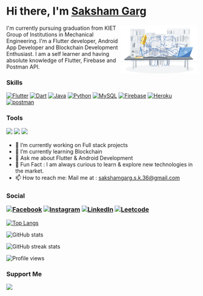 ### <h1>Hi there,  I'm <a href="https://www.linkedin.com/in/sakshamsudo/" target="_blank"> Saksham Garg </a>

<div>  
   <div>
      <img width="40%" align="right"  src="https://github.com/Abhi6722/Abhi6722/blob/main/workbench.svg" >
  </div>
I'm currently pursuing graduation from KIET Group of Institutions in Mechanical Engineering. I'm a Flutter developer, Android App Developer and Blockchain
Development Enthusiast. I am a self learner and having absolute knowledge of Flutter, Firebase and Postman API.
</div>





### Skills

<p align="left">
<a href="https://flutter.dev/" target="_blank" rel="noreferrer"><img src="https://raw.githubusercontent.com/danielcranney/readme-generator/main/public/icons/skills/flutter-colored.svg" width="36" height="36" alt="Flutter" /></a>
<a href="https://dart.dev/" target="_blank" rel="noreferrer"><img src="https://raw.githubusercontent.com/danielcranney/readme-generator/main/public/icons/skills/dart-colored.svg" width="36" height="36" alt="Dart" /></a>
<a href="https://www.oracle.com/java/" target="_blank" rel="noreferrer"><img src="https://raw.githubusercontent.com/danielcranney/readme-generator/main/public/icons/skills/java-colored.svg" width="36" height="36" alt="Java" /></a>
<a href="https://www.python.org/" target="_blank" rel="noreferrer"><img src="https://raw.githubusercontent.com/danielcranney/readme-generator/main/public/icons/skills/python-colored.svg" width="36" height="36" alt="Python" /></a>
<a href="https://www.mysql.com/" target="_blank" rel="noreferrer"><img src="https://raw.githubusercontent.com/danielcranney/readme-generator/main/public/icons/skills/mysql-colored.svg" width="36" height="36" alt="MySQL" /></a>
<a href="https://firebase.google.com/" target="_blank" rel="noreferrer"><img src="https://raw.githubusercontent.com/danielcranney/readme-generator/main/public/icons/skills/firebase-colored.svg" width="36" height="36" alt="Firebase" /></a>
<a href="https://www.heroku.com/" target="_blank" rel="noreferrer"><img src="https://raw.githubusercontent.com/danielcranney/readme-generator/main/public/icons/skills/heroku-colored.svg" width="36" height="36" alt="Heroku" /></a>
<a href="https://postman.com" target="_blank" rel="noreferrer"> <img src="https://www.vectorlogo.zone/logos/getpostman/getpostman-icon.svg"
alt="postman" width="36" height="36"/> </a>
</p>

   <div>
  <h3>Tools
    <p>
    <div>
   <img src="https://img.shields.io/badge/Visual_Studio_Code-0078D4?style=for-the-badge&logo=visual%20studio%20code&logoColor=white" />
   <img src="https://img.shields.io/badge/Android_Studio-3DDC84?style=for-the-badge&logo=android-studio&logoColor=white" />   
   <img src="https://img.shields.io/badge/IntelliJ_IDEA-000000.svg?style=for-the-badge&logo=intellij-idea&logoColor=white" />
      </div>  
   </p>
  </div>
  
  
- 🔭 I’m currently working on Full stack projects
- 🌱 I’m currently learning Blockchain
- 💬 Ask me about Flutter & Android Development 
- 🤟 Fun Fact : I am always curious to learn & explore new technologies in the market.
- 📫 How to reach me: Mail me at : sakshamgarg.s.k.36@gmail.com
   
   
<div>
  <h3>Social
    <p>
<div>
<a  href="https://www.facebook.com/profile.php?id=100009117466530" target="_blank"><img alt="Facebook" src=https://img.shields.io/badge/Facebook-%23FF0000.svg?style=for-the-badge&logo=Facebook&logoColor=white /></a>
<a  href="https://www.instagram.com/sakshamgarg88/" target="_blank"><img alt="Instagram" src=https://img.shields.io/badge/Instagram-%23FF0000.svg?style=for-the-badge&logo=Instagram&logoColor=white /></a>
<a  href="https://www.linkedin.com/in/sakshamsudo/" target="_blank"><img alt="LinkedIn" src="https://img.shields.io/badge/linkedin%20-%230077B5.svg?&style=for-the-badge&logo=linkedin&logoColor=white" /></a>
<a  href="https://leetcode.com/Saksham_Sudo/" target="_blank"><img alt="Leetcode" src=https://img.shields.io/badge/Leetcode-%23FF0000.svg?style=for-the-badge&logo=Leetcode&logoColor=White /></a>
</div>  
    </p>
  </div>

  <div>

[![Top Langs](https://github-readme-stats.vercel.app/api/top-langs/?username=SAKSHAM-SUDO&layout=compact)](https://github.com/anuraghazra/github-readme-stats)

![GitHub stats](https://github-readme-stats.vercel.app/api?username=SAKSHAM-SUDO&show_icons=true&count_private=true)  

![GitHub streak stats](https://github-readme-streak-stats.herokuapp.com/?user=SAKSHAM-SUDO)  

![Profile views](https://gpvc.arturio.dev/SAKSHAM-SUDO)


### Support Me

<a href="https://www.buymeacoffee.com/SAKSHAM-SUDO"><img src="https://cdn.buymeacoffee.com/buttons/v2/default-yellow.png" width="200" /></a>
